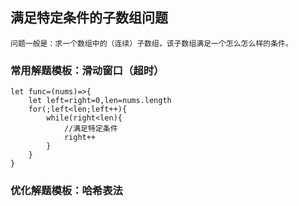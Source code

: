 ## 满足特定条件的子数组问题
    问题一般是：求一个数组中的（连续）子数组，该子数组满足一个怎么怎么样的条件。

### 常用解题模板：滑动窗口（超时）

```
let func=(nums)=>{
    let left=right=0,len=nums.length
    for(;left<len;left++){
        while(right<len){
            //满足特定条件
            right++
        }
    }
}
```

### 优化解题模板：哈希表法